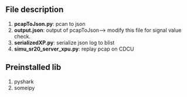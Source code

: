 ## File description
1. **pcapToJson.py**: pcan to json
2. **output.json**: output of pcapToJson--> modify this file for signal value check.
3. **serializedXP.py**: serialize json log to blist
4. **simu_sr20_server_xpu.py**: replay pcap on CDCU

## Preinstalled lib
1. pyshark
2. someipy